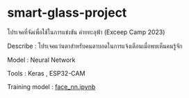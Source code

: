 # smart-glass-project
โปรเจคที่จัดเพื่อใช้ในการแข่งขัน ค่ายทะลุฟ้า (Exceep Camp 2023)

Describe : โปรเจคแว่นตาสำหรับคนตาบอดในการแจ้งเตือนเมื่อพบเห็นคนรู้จัก

Model : Neural Network

Tools : Keras , ESP32-CAM

Training model : [face_nn.ipynb](https://github.com/jameVee/smart-glass-project/blob/main/face_nn.ipynb)
